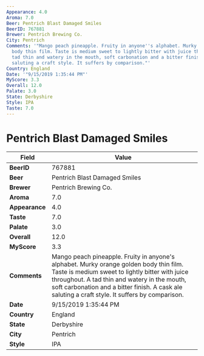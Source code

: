```yaml
---
Appearance: 4.0
Aroma: 7.0
Beer: Pentrich Blast Damaged Smiles
BeerID: 767881
Brewer: Pentrich Brewing Co.
City: Pentrich
Comments: '"Mango peach pineapple. Fruity in anyone''s alphabet. Murky  orange golden
  body thin film. Taste is medium sweet to lightly bitter with juice throughout. A
  tad thin and watery in the mouth, soft carbonation and a bitter finish. A cask ale
  saluting a craft style. It suffers by comparison."'
Country: England
Date: '"9/15/2019 1:35:44 PM"'
MyScore: 3.3
Overall: 12.0
Palate: 3.0
State: Derbyshire
Style: IPA
Taste: 7.0
---
```


# Pentrich Blast Damaged Smiles

| Field         | Value |
|---------------|-------|
| **BeerID** | 767881 |
| **Beer** | Pentrich Blast Damaged Smiles |
| **Brewer** | Pentrich Brewing Co. |
| **Aroma** | 7.0 |
| **Appearance** | 4.0 |
| **Taste** | 7.0 |
| **Palate** | 3.0 |
| **Overall** | 12.0 |
| **MyScore** | 3.3 |
| **Comments** | Mango peach pineapple. Fruity in anyone's alphabet. Murky  orange golden body thin film. Taste is medium sweet to lightly bitter with juice throughout. A tad thin and watery in the mouth, soft carbonation and a bitter finish. A cask ale saluting a craft style. It suffers by comparison. |
| **Date** | 9/15/2019 1:35:44 PM |
| **Country** | England |
| **State** | Derbyshire |
| **City** | Pentrich |
| **Style** | IPA |
